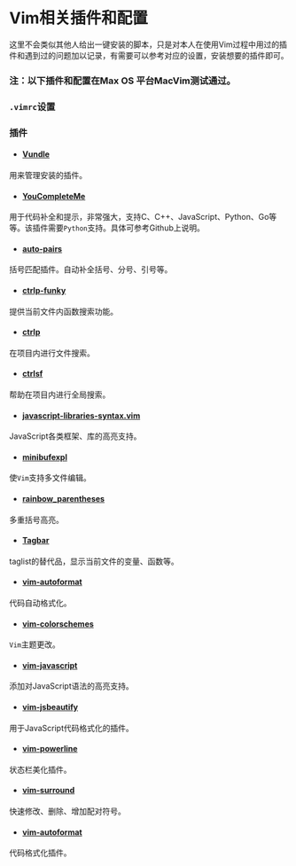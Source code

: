 # Vim相关插件和配置

这里不会类似其他人给出一键安装的脚本，只是对本人在使用Vim过程中用过的插件和遇到过的问题加以记录，有需要可以参考对应的设置，安装想要的插件即可。

### **注：以下插件和配置在Max OS 平台MacVim测试通过。**

### `.vimrc`设置


### 插件

- #### [Vundle](https://github.com/vitahlin/Vim/tree/master/Vundle)
用来管理安装的插件。

- ####  [YouCompleteMe](https://github.com/vitahlin/Vim/tree/master/YouCompleteMe)
用于代码补全和提示，非常强大，支持C、C++、JavaScript、Python、Go等等。该插件需要`Python`支持。具体可参考Github上说明。

- #### [auto-pairs](https://github.com/vitahlin/Vim/tree/master/auto-pairs)
括号匹配插件。自动补全括号、分号、引号等。

- #### [ctrlp-funky](https://github.com/vitahlin/Vim/tree/master/ctrlp-funky)
提供当前文件内函数搜索功能。

- #### [ctrlp](https://github.com/vitahlin/Vim/tree/master/ctrlp)
在项目内进行文件搜索。

- #### [ctrlsf](https://github.com/vitahlin/Vim/tree/master/ctrlsf)
帮助在项目内进行全局搜索。

- #### [javascript-libraries-syntax.vim](https://github.com/vitahlin/Vim/tree/master/javascript-libraries-syntax.vim)
JavaScript各类框架、库的高亮支持。

- #### [minibufexpl](https://github.com/vitahlin/Vim/tree/master/minibufexpl)
使`Vim`支持多文件编辑。

- #### [rainbow_parentheses](https://github.com/vitahlin/Vim/tree/master/rainbow_parentheses)
多重括号高亮。

- #### [Tagbar](https://github.com/vitahlin/Vim/tree/master/tagbar)
taglist的替代品，显示当前文件的变量、函数等。


- #### [vim-autoformat](https://github.com/vitahlin/Vim/tree/master/vim-autoformat)
代码自动格式化。

- #### [vim-colorschemes](https://github.com/vitahlin/Vim/tree/master/vim-colorschemes)
`Vim`主题更改。

- #### [vim-javascript](https://github.com/vitahlin/Vim/tree/master/vim-javascript)
添加对JavaScript语法的高亮支持。

- #### [vim-jsbeautify](https://github.com/vitahlin/Vim/tree/master/vim-jsbeautif)
用于JavaScript代码格式化的插件。


- #### [vim-powerline](https://github.com/vitahlin/Vim/tree/master/vim-powerline)
状态栏美化插件。

- #### [vim-surround](https://github.com/vitahlin/Vim/tree/master/vim-surround)
快速修改、删除、增加配对符号。


- #### [vim-autoformat](https://github.com/vitahlin/Vim/tree/master/vim-autoformat)
代码格式化插件。




